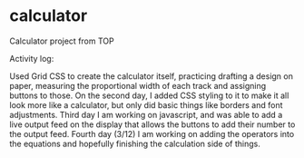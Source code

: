 # calculator
Calculator project from TOP

Activity log:

Used Grid CSS to create the calculator itself, practicing drafting a design on paper, measuring the proportional width of each track and assigning buttons to those.  On the second day, I added CSS styling to it to make it all look more like a calculator, but only did basic things like borders and font adjustments.
Third day I am working on javascript, and was able to add a live output feed on the display that allows the buttons to add their number to the output feed.
Fourth day (3/12) I am working on adding the operators into the equations and hopefully finishing the calculation side of things.
